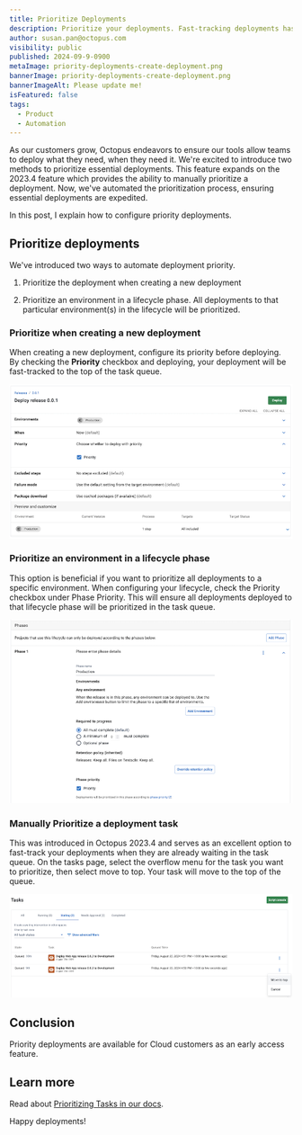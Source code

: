 ```yaml
---
title: Prioritize Deployments
description: Prioritize your deployments. Fast-tracking deployments has never been easier. 
author: susan.pan@octopus.com
visibility: public
published: 2024-09-9-0900
metaImage: priority-deployments-create-deployment.png
bannerImage: priority-deployments-create-deployment.png
bannerImageAlt: Please update me!
isFeatured: false
tags: 
  - Product
  - Automation
---
```


As our customers grow, Octopus endeavors to ensure our tools allow teams to deploy what they need, when they need it. We're excited to introduce two methods to prioritize essential deployments. This feature expands on the 2023.4 feature which provides the ability to manually prioritize a deployment. Now, we've automated the prioritization process, ensuring essential deployments are expedited.

In this post, I explain how to configure priority deployments.


## Prioritize deployments

We've introduced two ways to automate deployment priority.

1. Prioritize the deployment when creating a new deployment

2. Prioritize an environment in a lifecycle phase. All deployments to that particular environment(s) in the lifecycle will be prioritized.


### Prioritize when creating a new deployment

When creating a new deployment, configure its priority before deploying. By checking the **Priority** checkbox and deploying, your deployment will be fast-tracked to the top of the task queue.

![Configure priority when creating a new deployment](priority-deployments-create-deployment.png)


### Prioritize an environment in a lifecycle phase

This option is beneficial if you want to prioritize all deployments to a specific environment. When configuring your lifecycle, check the Priority checkbox under Phase Priority. This will ensure all deployments deployed to that lifecycle phase will be prioritized in the task queue.

![Configure priority for an environment in a lifecycle phase](priority-deployments-lifecycle-phase.png)


### Manually Prioritize a deployment task

This was introduced in Octopus 2023.4 and serves as an excellent option to fast-track your deployments when they are already waiting in the task queue. On the tasks page, select the overflow menu for the task you want to prioritize, then select move to top. Your task will move to the top of the queue.

![Fast-track your deployment by manually moving to top](priority-deployments-move-to-top.png)


## Conclusion

Priority deployments are available for Cloud customers as an early access feature.


## Learn more

Read about [Prioritizing Tasks in our docs](https://octopus.com/docs/tasks/prioritize-tasks).

Happy deployments!




